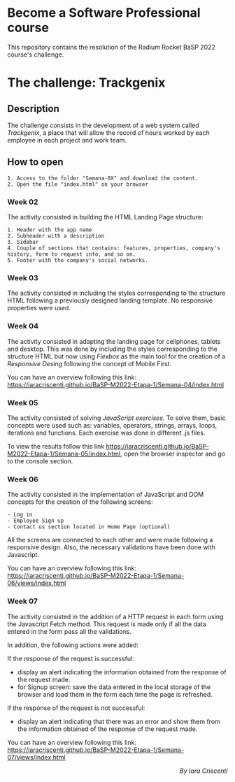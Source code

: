 # Become a Software Professional course

This repository contains the resolution of the Radium Rocket BaSP 2022 course's challenge.

# The challenge: Trackgenix

## Description

The challenge consists in the development of a web system called *Trackgenix*, a place that will allow the record of hours worked by each employee in each project and work team.

## How to open
```
1. Access to the folder "Semana-0X" and download the content.
2. Open the file "index.html" on your browser
```

### Week 02

The activity consisted in building the HTML Landing Page structure:
```
1. Header with the app name
2. Subheader with a description
3. Sidebar
4. Couple of sections that contains: features, properties, company's history, form to request info, and so on.
5. Footer with the company's social networks.
```
### Week 03

The activity consisted in including the styles corresponding to the structure HTML following a previously designed landing template. No responsive properties were used.

### Week 04

The activity consisted in adapting the landing page for cellphones, tablets and desktop. This was done by including the styles corresponding to the structure HTML but now using *Flexbox* as the main tool for the creation of a *Responsive Desing* following the concept of Mobile First.

You can have an overview following this link: https://iaracriscenti.github.io/BaSP-M2022-Etapa-1/Semana-04/index.html

### Week 05

The activity consisted of solving *JavaScript exercises*. To solve them, basic concepts were used such as: variables, operators, strings, arrays, loops, iterations and functions. Each exercise was done in different .js files. 

To view the results follow this link https://iaracriscenti.github.io/BaSP-M2022-Etapa-1/Semana-05/index.html, open the browser inspector and go to the console section.

### Week 06

The activity consisted in the implementation of JavaScript and DOM concepts for the creation of the following screens:
```
- Log in 
- Employee Sign up 
- Contact us section located in Home Page (optional)
```
All the screens are connected to each other and were made following a responsive design. Also, the necessary validations have been done with Javascript.

You can have an overview following this link: https://iaracriscenti.github.io/BaSP-M2022-Etapa-1/Semana-06/views/index.html

### Week 07

The activity consisted in the addition of a HTTP request in each form using the Javascript Fetch method. This request is made only if all the data entered in the form pass all the validations. 

In addition, the following actions were added:

If the response of the request is successful:
- display an alert indicating the information obtained from the response of the request made. 
- for Signup screen: save the data entered in the local storage of the browser and load them in the form each time the page is refreshed.

if the response of the request is not successful:
- display an alert indicating that there was an error and show them from the information obtained of the response of the request made.

You can have an overview following this link: https://iaracriscenti.github.io/BaSP-M2022-Etapa-1/Semana-07/views/index.html

<p align="right"><i>By Iara Criscenti</i></p>
